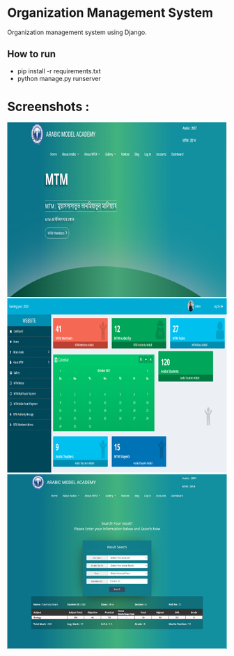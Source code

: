 # Organization Management System
Organization management system using Django.

## How to run
- pip install -r requirements.txt
- python manage.py runserver

# Screenshots : 
<img src="Screenshots/home.png" height="400" width="800">
<img src="Screenshots/admin.png" height="400" width="800">
<img src="Screenshots/accounts.png" height="400" width="800">